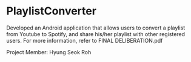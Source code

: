 # PlaylistConverter

Developed an Android application that allows users to convert a playlist from Youtube to Spotify, and share his/her playlist with other registered users. For more information, refer to FINAL DELIBERATION.pdf

Project Member: Hyung Seok Roh

